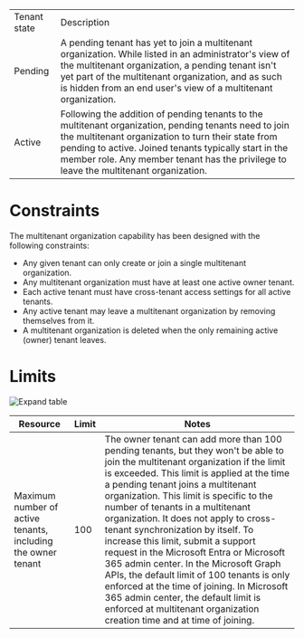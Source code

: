 |||
| - | - |
| Tenant state | Description |
| Pending | A pending tenant has yet to join a multitenant organization. While listed in an administrator's view of the multitenant organization, a pending tenant isn't yet part of the multitenant organization, and as such is hidden from an end user's view of a multitenant organization. |
| Active | Following the addition of pending tenants to the multitenant organization, pending tenants need to join the multitenant organization to turn their state from pending to active. Joined tenants typically start in the member role. Any member tenant has the privilege to leave the multitenant organization. |

# Constraints

The multitenant organization capability has been designed with the following constraints:  

- Any given tenant can only create or join a single multitenant organization.  
- Any multitenant organization must have at least one active owner tenant.  
- Each active tenant must have cross-tenant access settings for all active tenants.  
- Any active tenant may leave a multitenant organization by removing themselves from it.  
- A multitenant organization is deleted when the only remaining active (owner) tenant leaves.  

# Limits

![Expand table](figure_image_description)

| Resource | Limit | Notes |
| - | - | - |
| Maximum number of active tenants, including the owner tenant | 100 | The owner tenant can add more than 100 pending tenants, but they won't be able to join the multitenant organization if the limit is exceeded. This limit is applied at the time a pending tenant joins a multitenant organization. This limit is specific to the number of tenants in a multitenant organization. It does not apply to cross-tenant synchronization by itself. To increase this limit, submit a support request in the Microsoft Entra or Microsoft 365 admin center. In the Microsoft Graph APIs, the default limit of 100 tenants is only enforced at the time of joining. In Microsoft 365 admin center, the default limit is enforced at multitenant organization creation time and at time of joining. |